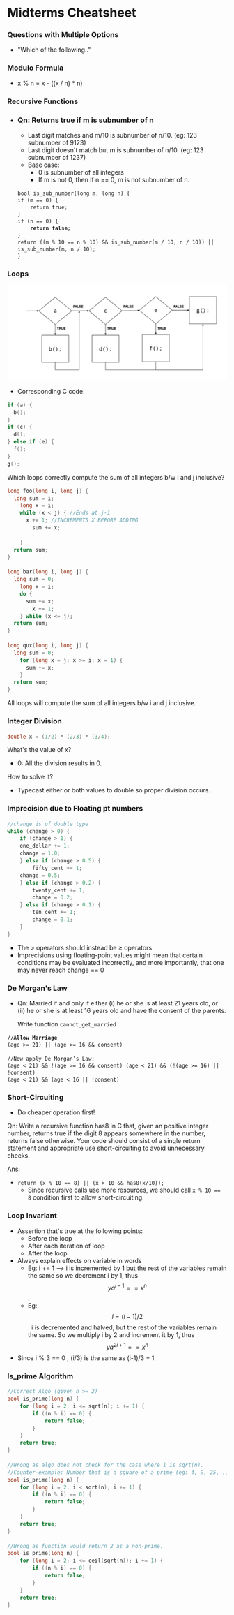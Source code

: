 # Midterms Cheatsheet

### Questions with Multiple Options

* "Which of the following.."

### Modulo Formula

* x % n = x - ((x / n) \* n)

### Recursive Functions

*   ### Qn: Returns true if m is subnumber of n

    * Last digit matches and m/10 is subnumber of n/10. (eg: 123 subnumber of 9123)
    * Last digit doesn't match but m is subnumber of n/10. (eg: 123 subnumber of 1237)
    * Base case:
      * 0 is subnumber of all integers
      * If m is not 0, then if n == 0, m is not subnumber of n.

    <pre class="language-c"><code class="lang-c">bool is_sub_number(long m, long n) {
    if (m == 0) {
        return true;
    }
    if (n == 0) {
    <strong>    return false;
    </strong>}
    return ((m % 10 == n % 10) &#x26;&#x26; is_sub_number(m / 10, n / 10)) || is_sub_number(m, n / 10);
    }
    </code></pre>



### Loops

![](<.gitbook/assets/image (11).png>)

* Corresponding C code:

```c
if (a) {
  b();
}
if (c) {
  d();
} else if (e) {
  f();
}
g();
```

Which loops correctly compute the sum of all integers b/w i and j inclusive?

```c
long foo(long i, long j) {
  long sum = i;
    long x = i;
    while (x < j) { //Ends at j-1
      x += 1; //INCREMENTS X BEFORE ADDING
        sum += x;

    }
  return sum;
}

long bar(long i, long j) {
  long sum = 0;
    long x = i;
    do {
      sum += x;
        x += 1;
    } while (x <= j);
  return sum;
}

long qux(long i, long j) {
  long sum = 0;
    for (long x = j; x >= i; x = 1) {
      sum += x;
    }
  return sum;
}
```

All loops will compute the sum of all integers b/w i and j inclusive.

### Integer Division

```c
double x = (1/2) * (2/3) * (3/4);
```

What's the value of x?

* 0: All the division results in 0.

How to solve it?

* Typecast either or both values to double so proper division occurs.

### Imprecision due to Floating pt numbers

```c
//change is of double type
while (change > 0) {
    if (change > 1) {
    one_dollar += 1;
    change = 1.0;
    } else if (change > 0.5) {
        fifty_cent += 1;
    change = 0.5;
    } else if (change > 0.2) {
        twenty_cent += 1;
        change = 0.2;
    } else if (change > 0.1) {
        ten_cent += 1;
        change = 0.1;
    }
}
```

* The > operators should instead be ≥ operators.&#x20;
* Imprecisions using floating-point values might mean that certain conditions may be evaluated incorrectly, and more importantly, that one may never reach change == 0

### De Morgan's Law

*   Qn: Married if and only if either (i) he or she is at least 21 years old, or (ii) he or she is at least 16 years old and have the consent of the parents.&#x20;

    Write function `cannot_get_married`

<pre class="language-c"><code class="lang-c"><strong>//Allow Marriage
</strong>(age >= 21) || (age >= 16 &#x26;&#x26; consent)

//Now apply De Morgan’s Law:
(age &#x3C; 21) &#x26;&#x26; !(age >= 16 &#x26;&#x26; consent) (age &#x3C; 21) &#x26;&#x26; (!(age >= 16) || !consent)
(age &#x3C; 21) &#x26;&#x26; (age &#x3C; 16 || !consent)
</code></pre>

### Short-Circuiting

* Do cheaper operation first!

Qn: Write a recursive function has8 in C that, given an positive integer number, returns true if the digit 8 appears somewhere in the number, returns false otherwise. Your code should consist of a single return statement and appropriate use short-circuiting to avoid unnecessary checks.

Ans:

* `return (x % 10 == 8) || (x > 10 && has8(x/10));`
  * Since recursive calls use more resources, we should call `x % 10 == 8` condition first to allow short-circuiting.

### Loop Invariant

* Assertion that's true at the following points:
  * Before the loop
  * After each iteration of loop
  * After the loop
* Always explain effects on variable in words
  * Eg: i += 1 --> i is incremented by 1 but the rest of the variables remain the same so we decrement i by 1, thus $$ya^{i - 1} == x^n$$.&#x20;
  * Eg: $$i = (i -1) /2$$. i is decremented and halved, but the rest of the variables remain the same. So we multiply i by 2 and increment it by 1, thus $$ya^{2i+1} == x^n$$
* Since i % 3 == 0 , (i/3) is the same as (i-1)/3 + 1&#x20;

### Is\_prime Algorithm

```c
//Correct Algo (given n >= 2)
bool is_prime(long n) {
    for (long i = 2; i <= sqrt(n); i += 1) {
        if ((n % i) == 0) {
            return false;
        }
    }
    return true;
}

//Wrong as algo does not check for the case where i is sqrt(n).
//Counter-example: Number that is a square of a prime (eg: 4, 9, 25, ...) will be incorrectly determined as prime
bool is_prime(long n) {
    for (long i = 2; i < sqrt(n); i += 1) {
        if ((n % i) == 0) {
            return false;
        }
    }
    return true;
}

//Wrong as function would return 2 as a non-prime.
bool is_prime(long n) {
    for (long i = 2; i <= ceil(sqrt(n)); i += 1) {
        if ((n % i) == 0) {
            return false;
        }
    }
    return true;
}
```
